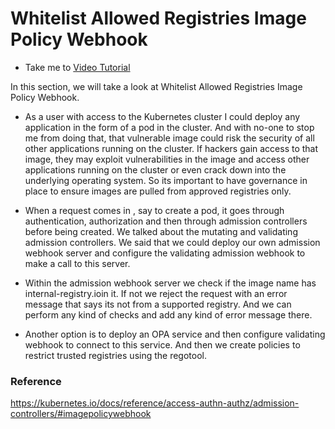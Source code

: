 # Whitelist Allowed Registries Image Policy Webhook

  - Take me to [Video Tutorial](https://kodekloud.com/topic/whitelist-allowed-registries-image-policy-webhook/)

In this section, we will take a look at Whitelist Allowed Registries Image Policy Webhook.


- As a user with access to the Kubernetes cluster I could deploy any application in the form of a pod in the cluster. And with no-one to stop me from doing that, that vulnerable image could risk the security of all other applications running on the cluster. If hackers gain access to that image, they may exploit vulnerabilities in the image and access other applications running on the cluster  or even crack down into the underlying operating system. So its important to have governance in place to ensure images are pulled from approved registries only.

- When a request comes in , say to create a pod, it goes through authentication, authorization and then through admission controllers before being created. We talked about the mutating and validating admission controllers. We said that we could deploy our own admission webhook server and configure the validating admission webhook to make a call to this server.


-  Within the admission webhook server we check if the image name has internal-registry.ioin it. If not we reject the request with an error message that says its not from a supported registry.  And we can perform any kind of checks and add any kind of error message there.

- Another option is to deploy an OPA service and then configure validating webhook to connect to this service. And then we create policies to restrict trusted registries using the regotool.


### Reference

https://kubernetes.io/docs/reference/access-authn-authz/admission-controllers/#imagepolicywebhook
